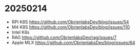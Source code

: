 # 20250214
- RPI K8S https://github.com/ObrienlabsDev/blog/issues/54
- M4 K8S https://github.com/ObrienlabsDev/blog/issues/110
- Intel K8s 
- RAG https://github.com/ObrienlabsDev/rag/issues/7
- Apple MLX https://github.com/ObrienlabsDev/blog/issues/64
